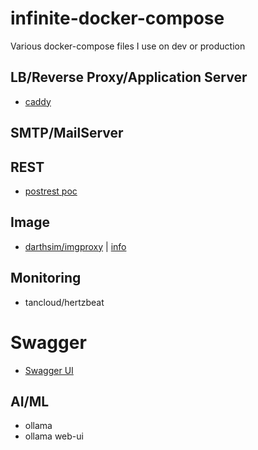 # infinite-docker-compose

Various docker-compose files I use on dev or production

## LB/Reverse Proxy/Application Server

- [caddy](https://github.com/JinnaBalu/infinite-docker-compose/blob/main/caddy/docker-compose.yml)

## SMTP/MailServer

## REST

- [postrest poc](https://github.com/JinnaBalu/infinite-docker-compose/tree/main/postrest)

## Image 

- [darthsim/imgproxy](https://github.com/JinnaBalu/infinite-docker-compose/blob/main/image-proxy/docker-compose.yml) | [info](https://docs.imgproxy.net/getting_started)

## Monitoring

- tancloud/hertzbeat

# Swagger

- [Swagger UI](https://github.com/JinnaBalu/infinite-docker-compose/blob/main/swagger-ui/docker-compose.yml)

## AI/ML

- ollama
- ollama web-ui